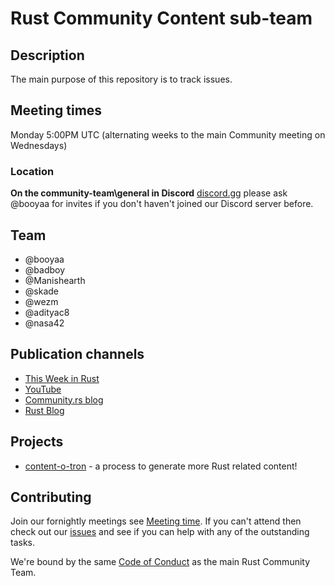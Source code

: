 # Rust Community Content sub-team

## Description

The main purpose of this repository is to track issues.

## Meeting times

Monday 5:00PM UTC (alternating weeks to the main Community meeting on Wednesdays)

### Location

**On the community-team\general in Discord** [discord.gg][link_discord] please ask @booyaa for invites if you don't haven't joined our Discord server before.

## Team

- @booyaa
- @badboy
- @Manishearth
- @skade
- @wezm
- @adityac8
- @nasa42

## Publication channels

- [This Week in Rust][link_twir]
- [YouTube][link_youtube]
- [Community.rs blog][link_community_blog]
- [Rust Blog][link_rust_blog]


## Projects

- [content-o-tron][link_cot] - a process to generate more Rust related content!

## Contributing

Join our fornightly meetings see [Meeting time][link_meeting_time]. If you can't attend then check out our [issues][link_issues] and see if you can help with any of the outstanding tasks.

We're bound by the same [Code of Conduct][link_coc] as the main Rust Community Team.

[link_discord]: https://discordapp.com/channels/442252698964721669/443773747350994945
[link_twir]: https://this-week-in-rust.org/
[link_youtube]: http://youtube.com/c/rustvideos
[link_community_blog]: http://blog.community.rs/en-US/
[link_rust_blog]: https://blog.rust-lang.org/
[link_cot]: https://github.com/rust-community/content-o-tron
[link_coc]: https://github.com/rust-community/team/blob/master/CODE_OF_CONDUCT.md
[link_meeting_time]: #meeting-times
[link_issues]: https://github.com/rust-community/content-team/issues

